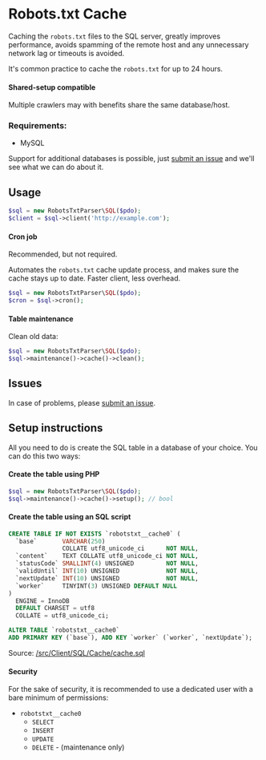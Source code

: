 # Robots.txt Cache
Caching the `robots.txt` files to the SQL server, greatly improves performance, avoids spamming of the remote host and any unnecessary network lag or timeouts is avoided.

It's common practice to cache the `robots.txt` for up to 24 hours.

#### Shared-setup compatible
Multiple crawlers may with benefits share the same database/host.

### Requirements:
- MySQL

Support for additional databases is possible, just [submit an issue](https://github.com/VIPnytt/RobotsTxtParser/issues) and we'll see what we can do about it.

## Usage
```php
$sql = new RobotsTxtParser\SQL($pdo);
$client = $sql->client('http://example.com');
```

#### Cron job
Recommended, but not required.

Automates the `robots.txt` cache update process, and makes sure the cache stays up to date. Faster client, less overhead.
```php
$sql = new RobotsTxtParser\SQL($pdo);
$cron = $sql->cron();
```

#### Table maintenance
Clean old data:
```php
$sql = new RobotsTxtParser\SQL($pdo);
$sql->maintenance()->cache()->clean();
```

## Issues
In case of problems, please [submit an issue](https://github.com/VIPnytt/RobotsTxtParser/issues).

## Setup instructions
All you need to do is create the SQL table in a database of your choice. You can do this two ways:

#### Create the table using PHP

```php
$sql = new RobotsTxtParser\SQL($pdo);
$sql->maintenance()->cache()->setup(); // bool
```

#### Create the table using an SQL script
```SQL
CREATE TABLE IF NOT EXISTS `robotstxt__cache0` (
  `base`       VARCHAR(250)
               COLLATE utf8_unicode_ci      NOT NULL,
  `content`    TEXT COLLATE utf8_unicode_ci NOT NULL,
  `statusCode` SMALLINT(4) UNSIGNED         NOT NULL,
  `validUntil` INT(10) UNSIGNED             NOT NULL,
  `nextUpdate` INT(10) UNSIGNED             NOT NULL,
  `worker`     TINYINT(3) UNSIGNED DEFAULT NULL
)
  ENGINE = InnoDB
  DEFAULT CHARSET = utf8
  COLLATE = utf8_unicode_ci;

ALTER TABLE `robotstxt__cache0`
ADD PRIMARY KEY (`base`), ADD KEY `worker` (`worker`, `nextUpdate`);
```
Source: [/src/Client/SQL/Cache/cache.sql](https://github.com/VIPnytt/RobotsTxtParser/tree/master/src/Client/SQL/Cache/cache.sql)

#### Security
For the sake of security, it is recommended to use a dedicated user with a bare minimum of permissions:

- `robotstxt__cache0`
  - `SELECT`
  - `INSERT`
  - `UPDATE`
  - `DELETE` - (maintenance only)
